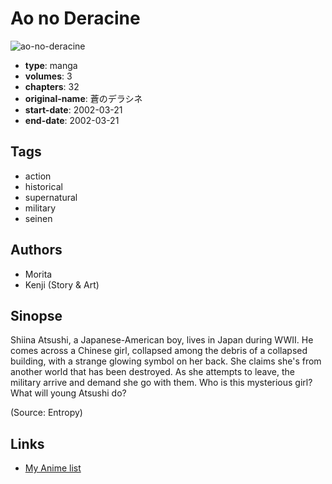 # Ao no Deracine

![ao-no-deracine](https://cdn.myanimelist.net/images/manga/3/9399.jpg)

-   **type**: manga
-   **volumes**: 3
-   **chapters**: 32
-   **original-name**: 蒼のデラシネ
-   **start-date**: 2002-03-21
-   **end-date**: 2002-03-21

## Tags

-   action
-   historical
-   supernatural
-   military
-   seinen

## Authors

-   Morita
-   Kenji (Story & Art)

## Sinopse

Shiina Atsushi, a Japanese-American boy, lives in Japan during WWII. He comes across a Chinese girl, collapsed among the debris of a collapsed building, with a strange glowing symbol on her back. She claims she's from another world that has been destroyed. As she attempts to leave, the military arrive and demand she go with them. Who is this mysterious girl? What will young Atsushi do?

(Source: Entropy)

## Links

-   [My Anime list](https://myanimelist.net/manga/7009/Ao_no_Deracine)
